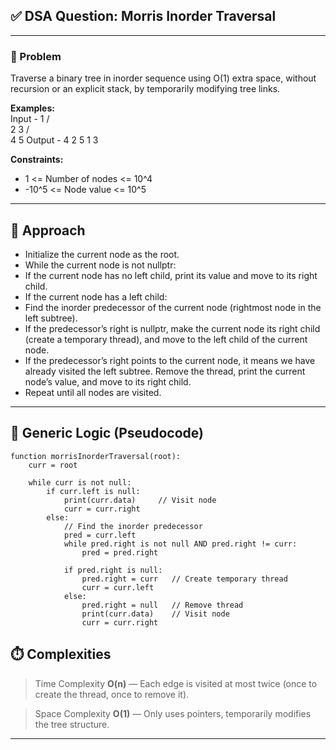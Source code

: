 ## ✅ DSA Question: Morris Inorder Traversal

---

### 🧠 Problem  
Traverse a binary tree in inorder sequence using O(1) extra space, without recursion or an explicit stack, by temporarily modifying tree links.

**Examples:**  
Input -        1
              / \
             2   3
            / \
           4   5
Output - 4 2 5 1 3

**Constraints:**  
- 1 <= Number of nodes <= 10^4
- -10^5 <= Node value <= 10^5

---

## 🧭 Approach 

- Initialize the current node as the root.
- While the current node is not nullptr:
- If the current node has no left child, print its value and move to its right child.
- If the current node has a left child:
- Find the inorder predecessor of the current node (rightmost node in the left subtree).
- If the predecessor’s right is nullptr, make the current node its right child (create a temporary thread), and move to the left child of the current node.
- If the predecessor’s right points to the current node, it means we have already visited the left subtree. Remove the thread, print the current node’s value, and move to its right child.
- Repeat until all nodes are visited.

---

## 🔁 Generic Logic (Pseudocode)
```plaintext
function morrisInorderTraversal(root):
    curr = root
    
    while curr is not null:
        if curr.left is null:
            print(curr.data)     // Visit node
            curr = curr.right
        else:
            // Find the inorder predecessor
            pred = curr.left
            while pred.right is not null AND pred.right != curr:
                pred = pred.right

            if pred.right is null:
                pred.right = curr   // Create temporary thread
                curr = curr.left
            else:
                pred.right = null   // Remove thread
                print(curr.data)    // Visit node
                curr = curr.right
```

## ⏱️ Complexities

 > Time Complexity
**O(n)** — Each edge is visited at most twice (once to create the thread, once to remove it).

> Space Complexity
**O(1)** — Only uses pointers, temporarily modifies the tree structure.
---

